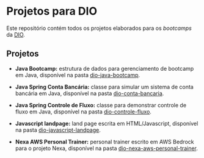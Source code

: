 # Projetos para DIO

Este repositório contém todos os projetos elaborados para os *bootcamps* da [DIO](https://dio.me).

## Projetos

* **Java Bootcamp:** estrutura de dados para gerenciamento de bootcamp em Java, disponível na pasta [dio-java-bootcamp](dio-java-bootcamp/).

* **Java Spring Conta Bancária:** classe para simular um sistema de conta bancária em Java, disponível na pasta [dio-conta-bancaria](dio-conta-bancaria/).

* **Java Spring Controle de Fluxo:** classe para demonstrar controle de fluxo em Java, disponível na pasta [dio-controle-fluxo](dio-controle-fluxo/).

* **Javascript landpage:** land page escrita em HTML/Javascript, disponível na pasta [dio-javascript-landpage](dio-javascript-landpage).

* **Nexa AWS Personal Trainer:** personal trainer escrito em AWS Bedrock para o projeto Nexa, disponível na pasta [dio-nexa-aws-personal-trainer](dio-nexa-aws-personal-trainer/).
